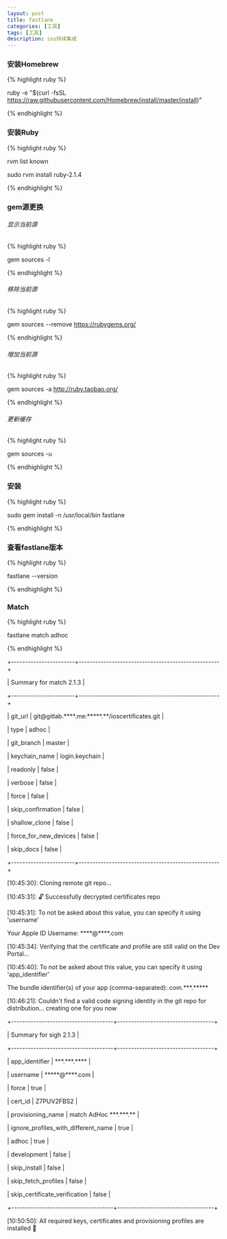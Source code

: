 ```yaml
---
layout: post
title: fastlane
categories: [工具]
tags: [工具]
description: ios持续集成
---
```

<h3>安装Homebrew</h3>

{% highlight ruby %}

ruby -e "$(curl -fsSL https://raw.githubusercontent.com/Homebrew/install/master/install)"

{% endhighlight %}

<h3>安装Ruby</h3>

{% highlight ruby %}

rvm list known

sudo rvm install ruby-2.1.4

{% endhighlight %}


<h3>gem源更换</h3>
<h6>显示当前源</h6>

{% highlight ruby %}

gem sources -l

{% endhighlight %}

<h6>移除当前源</h6>

{% highlight ruby %}

gem sources --remove https://rubygems.org/

{% endhighlight %}

<h6>增加当前源</h6>

{% highlight ruby %}

gem sources -a http://ruby.taobao.org/

{% endhighlight %}


<h6>更新缓存</h6>

{% highlight ruby %}

gem sources -u 

{% endhighlight %}



<h3>安装</h3>

{% highlight ruby %}

sudo gem install -n /usr/local/bin fastlane

{% endhighlight %}

<h3>查看fastlane版本</h3>

{% highlight ruby %}

fastlane --version

{% endhighlight %}


<h3>Match</h3>

{% highlight ruby %}

fastlane match adhoc

{% endhighlight %}

<p>+-----------------------+---------------------------------------------------+</p>
<p>|                          Summary for match 2.1.3                          |</p>
<p>+-----------------------+---------------------------------------------------+</p>
<p>| git_url               | git@gitlab.****.me:*****.**/ioscertificates.git |</p>
<p>| type                  | adhoc                                             |</p>
<p>| git_branch            | master                                            |</p>
<p>| keychain_name         | login.keychain                                    |</p>
<p>| readonly              | false                                             |</p>
<p>| verbose               | false                                             |</p>
<p>| force                 | false                                             |</p>
<p>| skip_confirmation     | false                                             |</p>
<p>| shallow_clone         | false                                             |</p>
<p>| force_for_new_devices | false                                             |</p>
<p>| skip_docs             | false                                             |</p>
<p>+-----------------------+---------------------------------------------------+</p>


<p>[10:45:30]: Cloning remote git repo...</p>
<p>[10:45:31]: 🔓  Successfully decrypted certificates repo</p>
<p>[10:45:31]: To not be asked about this value, you can specify it using 'username'</p>
<p>Your Apple ID Username: ****@****.com</p>
<p>[10:45:34]: Verifying that the certificate and profile are still valid on the Dev Portal...</p>
<p>[10:45:40]: To not be asked about this value, you can specify it using 'app_identifier'</p>
<p>The bundle identifier(s) of your app (comma-separated): com.***.*****</p>
<p>[10:46:21]: Couldn't find a valid code signing identity in the git repo for distribution... creating one for you now</p>


<p>+-------------------------------------+-----------------------------------+</p>
<p>|                         Summary for sigh 2.1.3                          |</p>
<p>+-------------------------------------+-----------------------------------+</p>
<p>| app_identifier                      | ***.***.****             |</p>
<p>| username                            | *****@****.com                   |</p>
<p>| force                               | true                              |</p>
<p>| cert_id                             | Z7PUV2FBS2                        |</p>
<p>| provisioning_name                   | match AdHoc ***.***.**            |</p>
<p>| ignore_profiles_with_different_name | true                              |</p>
<p>| adhoc                               | true                              |</p>
<p>| development                         | false                             |</p>
<p>| skip_install                        | false                             |</p>
<p>| skip_fetch_profiles                 | false                             |</p>
<p>| skip_certificate_verification       | false                             |</p>
<p>+-------------------------------------+-----------------------------------+</p>
<p>[10:50:50]: All required keys, certificates and provisioning profiles are installed 🙌</p>
